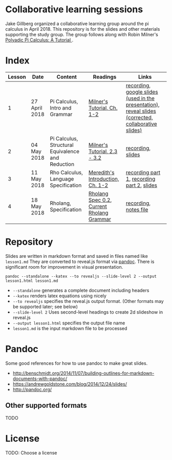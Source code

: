 # Collaborative learning sessions

Jake Gillberg organized a collaborative learning group around the pi calculus in April 2018. This repository is for the slides and other materials supporting the study group. The group follows along with Robin Milner's [Polyadic Pi Calculus: A Tutorial ](https://pdfs.semanticscholar.org/5d25/0a3a14f68abb1ae0111d35b8220b4472b277.pdf).

# Index

| Lesson | Date | Content | Readings | Links |
|---|---|---|---|---|
| 1 | 27 April 2018 | Pi Calculus, Intro and Grammar | [Milner's Tutorial, Ch. 1-2](https://pdfs.semanticscholar.org/5d25/0a3a14f68abb1ae0111d35b8220b4472b277.pdf) | [recording](https://youtu.be/WO8rGA8AjD0), [google slides (used in the presentation)](https://docs.google.com/presentation/d/1fCvPIcxLKx8igoMguqNJoO_k-7wuPdbwMskHZ8Dq-C0/edit?usp=sharing), [reveal slides (corrected, collaborative slides)](https://rchain-collaborative-learning.github.io/PiCalc-to-Rholang/lesson1.html)|
| 2 | 04 May 2018 | Pi Calculus, Structural Equivalence and Reduction | [Milner's Tutorial, 2.3 - 3.2](https://pdfs.semanticscholar.org/5d25/0a3a14f68abb1ae0111d35b8220b4472b277.pdf) | [recording](https://youtu.be/4E96yDkJj6g), [slides](https://rchain-collaborative-learning.github.io/PiCalc-to-Rholang/lesson2.html)
| 3 | 11 May 2018 | Rho Calculus, Language Specification | [Meredith's Introduction, Ch. 1-2](https://ac.els-cdn.com/S1571066105051893/1-s2.0-S1571066105051893-main.pdf?_tid=79929421-894d-474b-9f67-f42c88192ed2&acdnat=1526924064_963ef41f5be6181b43a365286f0226fc) | [recording part 1](https://youtu.be/dV7_ZvJOnU0), [recording part 2](https://youtu.be/vUyJSitFHU4), [slides](https://rchain-collaborative-learning.github.io/PiCalc-to-Rholang/lesson3.html)|
| 4 | 18 May 2018 | Rholang, Specification | [Rholang Spec 0.2](https://developer.rchain.coop/assets/rholang-spec-0.2.pdf), [Current Rholang Grammar](https://github.com/rchain/rchain/blob/master/rholang/src/main/bnfc/rholang.cf) | [recording](https://youtu.be/7vqcdD7VmOM), [notes file](https://rchain-collaborative-learning.github.io/PiCalc-to-Rholang/lesson4.txt)|

# Repository
Slides are written in markdown format and saved in files named like `lesson1.md` They are converted to reveal.js format via [pandoc](https://pandoc.org). There is significant room for improvement in visual presentation.

`pandoc --standalone --katex --to revealjs --slide-level 2 --output lesson1.html lesson1.md`

* `--standalone` generates a complete document including headers
* `--katex` renders latex equations using nicely
* `--to revealjs` specifies the reveal.js output format. (Other formats may be supported later; see below)
* `--slide-level 2` Uses second-level headings to create 2d slideshow in reveal.js
* `--output lesson1.html` specifies the output file name
* `lesson1.md` is the input markdown file to be processed

# Pandoc
Some good references for how to use pandoc to make great slides.
* http://benschmidt.org/2014/11/07/building-outlines-for-markdown-documents-with-pandoc/
* https://andrewgoldstone.com/blog/2014/12/24/slides/
* http://pandoc.org/

## Other supported formats
TODO

# License
TODO: Choose a license
